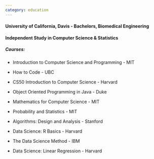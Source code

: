 ```yaml
---
category: education
---
```


    
<h4>University of California, Davis - Bachelors, Biomedical Engineering</h4>

<h4 class="pt-3">Independent Study in Computer Science & Statistics</h4>
<h5 class="pl-2">Courses:</h5>
<div class="row pl-5">
    <ul class="col-md-6">
        <li>
            <p>Introduction to Computer Science and Programming - MIT</p>
        </li>
        <li>
            <p>How to Code - UBC</p>
        </li>
        <li>
            <p>CS50 Introduction to Computer Science - Harvard</p>
        </li>
        <li>
            <p>Object Oriented Programming in Java - Duke</p>
        </li>
        <li>
            <p>Mathematics for Computer Science - MIT</p>
        </li>
    </ul>
    <ul class="col-md-6">
        <li>
            <p>Probability and Statistics - MIT</p>
        </li>
        <li>
            <p>Algorithms: Design and Analysis - Stanford</p>
        </li>
        <li>
            <p>Data Science: R Basics - Harvard</p>
        </li>
        <li>
            <p>The Data Science Method - IBM</p>
        </li>
        <li>
            <p>Data Science: Linear Regression - Harvard</p>
        </li>
    </ul>
